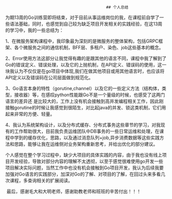 

												## 个人总结	

​	为期13周的Go训练营即将结束，对于目前从事运维岗位的我，在课程前自学了一些语法基础，同时，也感觉到自己较为缺乏项目开发相关的实践经验，在这13周的学习中，我的一些总结为：

​	1、在微服务架构课程中，我印象最为深刻的是微服务的整体架构，包括GRPC框架、各个微服务之间的通信机制，BFF层、多租户、染色、job这些基本的概念。

​	2、Error使用方法这部分让我觉得有趣的是跟其他的语言不同，课程中我了解到了Go的错误定义、错误处理，以及它的上抛机制，在API定义、错误码的使用，这一块我认为不仅仅是在go项目中体现,我们在做其他项目或用其他语言时，也应该将API定义以及错误码在公司层面做到规范化。

​	3、Go语言本身的特性（gorutine,channel）以及它的一些定义方法（结构体，类型，接收器）等，在感叹python性能跟Go不是一个量级的时候，也感受了这两门语言的差异还 是比较大的，工作上没有机会接触到高并发编程相关工作，因此刚接触gorutine的时候让我感觉到很陌生，对比起java的并发、锁这类机制，它们用起来非常的方便、轻量。

​	4、我认为系统架构设计，以及分布式缓存、分布式事务这些章节的学习，对我现有的工作帮助很大，目前我负责运维团队中DB事务的一些日常运维和处理，在课程中学到的缓存优化，思路，以及通过消息队列+job,异步消费数据等这些实践方法和思路，能够让我在运维侧对业务架构重新思考，并给出优化的部分建议。

​	个人感觉在整个学习过程中，缺少大项目的具体实践的内容，由于我也没有线上项目开发经验，导致对部分内容的理解不太透彻，以至于感觉很难使用go开发一些项目解决实际问题，当然工作中也没有机会接触到Go项目开发，我认为后续我要加强对Go语言的实践部分，加深对Go的了解、对项目的了解，在回过头来多看几次课程，多查询相关的扩展阅读。

​	最后，感谢毛大和大明老师，感谢助教老师和班班的辛苦付出！！！ 